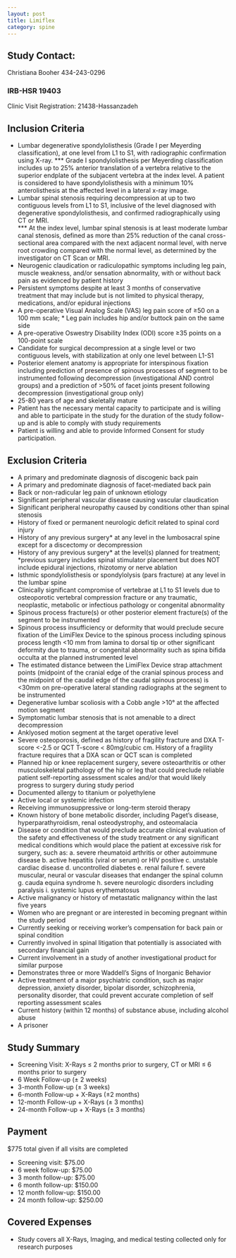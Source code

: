 ```yaml
---
layout: post
title: Limiflex
category: spine
---
```


## Study Contact:  
Christiana Booher
434-243-0296

### IRB-HSR 19403
Clinic Visit Registration:
21438-Hassanzadeh

##  Inclusion Criteria

- Lumbar degenerative spondylolisthesis (Grade I per Meyerding classification), at one level from L1 to S1, with radiographic confirmation using X-ray. 
      *** Grade I spondylolisthesis per Meyerding classification includes up to 25% anterior translation of a vertebra relative to the          superior endplate of the subjacent vertebra at the index level. A patient is considered to have spondylolisthesis with a minimum        10% anterolisthesis at the affected level in a lateral x-ray image.
- Lumbar spinal stenosis requiring decompression at up to two contiguous levels from L1 to S1, inclusive of the level diagnosed with degenerative spondylolisthesis, and confirmed radiographically using CT or MRI.  
      *** At the index level, lumbar spinal stenosis is at least moderate lumbar canal stenosis, defined as more than 25% reduction of          the canal cross-sectional area compared with the next adjacent normal level, with nerve root crowding compared with the normal          level, as determined by the investigator on CT Scan or MRI.
- Neurogenic claudication or radiculopathic symptoms including leg pain, muscle weakness, and/or sensation abnormality, with or without back pain as evidenced by patient history
- Persistent symptoms despite at least 3 months of conservative treatment that may include but is not limited to physical therapy, medications, and/or epidural injections
- A pre-operative Visual Analog Scale (VAS) leg pain score of ≥50 on a 100 mm scale; * Leg pain includes hip and/or buttock pain on the same side
- A pre-operative Oswestry Disability Index (ODI) score ≥35 points on a 100-point scale
- Candidate for surgical decompression at a single level or two contiguous levels, with stabilization at only one level between L1-S1
- Posterior element anatomy is appropriate for interspinous fixation including prediction of presence of spinous processes of segment to be instrumented following decompression (investigational AND control groups) and a prediction of >50% of facet joints present following decompression (investigational group only)
- 25-80 years of age and skeletally mature
- Patient has the necessary mental capacity to participate and is willing and able to participate in the study for the duration of the study follow-up and is able to comply with study requirements
- Patient is willing and able to provide Informed Consent for study participation.


##  Exclusion Criteria

- A primary and predominate diagnosis of discogenic back pain
- A primary and predominate diagnosis of facet-mediated back pain
- Back or non-radicular leg pain of unknown etiology
- Significant peripheral vascular disease causing vascular claudication
- Significant peripheral neuropathy caused by conditions other than spinal stenosis
- History of fixed or permanent neurologic deficit related to spinal cord injury
- History of any previous surgery* at any level in the lumbosacral spine except for a discectomy or decompression
- History of any previous surgery* at the level(s) planned for treatment; 
      *previous surgery includes spinal stimulator placement but does NOT include epidural injections, rhizotomy or nerve ablation
- Isthmic spondylolisthesis or spondylolysis (pars fracture) at any level in the lumbar spine
- Clinically significant compromise of vertebrae at L1 to S1 levels due to osteoporotic vertebral compression fracture or any traumatic, neoplastic, metabolic or infectious pathology or congenital abnormality
- Spinous process fracture(s) or other posterior element fracture(s) of the segment to be instrumented
- Spinous process insufficiency or deformity that would preclude secure fixation of the LimiFlex Device to the spinous process including spinous process length <10 mm from lamina to dorsal tip or other significant deformity due to trauma, or congenital abnormality such as spina bifida occulta at the planned instrumented level
- The estimated distance between the LimiFlex Device strap attachment points (midpoint of the cranial edge of the cranial spinous process and the midpoint of the caudal edge of the caudal spinous process) is <30mm on pre-operative lateral standing radiographs at the segment to be instrumented
- Degenerative lumbar scoliosis with a Cobb angle >10° at the affected motion segment
- Symptomatic lumbar stenosis that is not amenable to a direct decompression
- Anklyosed motion segment at the target operative level
- Severe osteoporosis, defined as history of fragility fracture and DXA T-score <-2.5 or QCT T-score < 80mg/cubic cm. History of a fragility fracture requires that a DXA scan or QCT scan is completed
- Planned hip or knee replacement surgery, severe osteoarthritis or other musculoskeletal pathology of the hip or leg that could preclude reliable patient self-reporting assessment scales and/or that would likely progress to surgery during study period
- Documented allergy to titanium or polyethylene
- Active local or systemic infection
- Receiving immunosuppressive or long-term steroid therapy
- Known history of bone metabolic disorder, including Paget’s disease, hyperparathyroidism, renal osteodystrophy, and osteomalacia
- Disease or condition that would preclude accurate clinical evaluation of the safety and effectiveness of the study treatment or any significant medical conditions which would place the patient at excessive risk for surgery, such as:
     a. severe rheumatoid arthritis or other autoimmune disease
  b. active hepatitis (viral or serum) or HIV positive
  c. unstable cardiac disease
  d. uncontrolled diabetes
  e. renal failure
  f. severe muscular, neural or vascular diseases that endanger the spinal column
  g. cauda equina syndrome
  h. severe neurologic disorders including paralysis
  i. systemic lupus erythematosus
- Active malignancy or history of metastatic malignancy within the last five years
- Women who are pregnant or are interested in becoming pregnant within the study period
- Currently seeking or receiving worker’s compensation for back pain or spinal condition
- Currently involved in spinal litigation that potentially is associated with secondary financial gain
- Current involvement in a study of another investigational product for similar purpose
- Demonstrates three or more Waddell’s Signs of Inorganic Behavior
- Active treatment of a major psychiatric condition, such as major depression, anxiety disorder, bipolar disorder, schizophrenia, personality disorder, that could prevent accurate completion of self reporting assessment scales
- Current history (within 12 months) of substance abuse, including alcohol abuse
- A prisoner


## Study Summary

- Screening Visit: X-Rays ≤ 2 months prior to surgery, CT or MRI ≤ 6 months prior to surgery
- 6 Week Follow-up (± 2 weeks)
- 3-month Follow-up (± 3 weeks)
- 6-month Follow-up + X-Rays (±2 months)
- 12-month Follow-up + X-Rays (± 3 months)
- 24-month Follow-up + X-Rays (± 3 months)

## Payment
$775 total given if all visits are completed
- Screening visit: $75.00
- 6 week follow-up: $75.00
- 3 month follow-up: $75.00
- 6 month follow-up: $150.00
- 12 month follow-up: $150.00
- 24 month follow-up: $250.00


## Covered Expenses
- Study covers all X-Rays, Imaging, and medical testing collected only for research purposes
